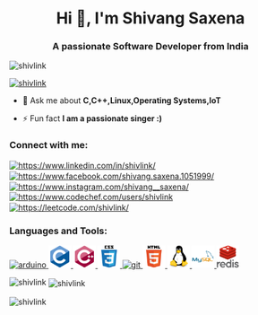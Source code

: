 <h1 align="center">Hi 👋, I'm Shivang Saxena</h1>
<h3 align="center">A passionate Software Developer from India</h3>

<p align="left"> <img src="https://komarev.com/ghpvc/?username=shivlink&label=Profile%20views&color=0e75b6&style=flat" alt="shivlink" /> </p>

<p align="left"> <a href="https://github.com/ryo-ma/github-profile-trophy"><img src="https://github-profile-trophy.vercel.app/?username=shivlink" alt="shivlink" /></a> </p>

- 💬 Ask me about **C,C++,Linux,Operating Systems,IoT**

- ⚡ Fun fact **I am a passionate singer :)**

<h3 align="left">Connect with me:</h3>
<p align="left">
<a href="https://www.linkedin.com/in/shivlink" target="blank"><img align="center" src="https://raw.githubusercontent.com/rahuldkjain/github-profile-readme-generator/master/src/images/icons/Social/linked-in-alt.svg" alt="https://www.linkedin.com/in/shivlink/" height="30" width="40" /></a>
<a href="https://fb.com/https://www.facebook.com/shivang.saxena.1051999/" target="blank"><img align="center" src="https://raw.githubusercontent.com/rahuldkjain/github-profile-readme-generator/master/src/images/icons/Social/facebook.svg" alt="https://www.facebook.com/shivang.saxena.1051999/" height="30" width="40" /></a>
<a href="https://instagram.com/https://www.instagram.com/shivang__saxena/" target="blank"><img align="center" src="https://raw.githubusercontent.com/rahuldkjain/github-profile-readme-generator/master/src/images/icons/Social/instagram.svg" alt="https://www.instagram.com/shivang__saxena/" height="30" width="40" /></a>
<a href="https://www.codechef.com/users/https://www.codechef.com/users/shivlink" target="blank"><img align="center" src="https://cdn.jsdelivr.net/npm/simple-icons@3.1.0/icons/codechef.svg" alt="https://www.codechef.com/users/shivlink" height="30" width="40" /></a>
<a href="https://www.leetcode.com/https://leetcode.com/shivlink/" target="blank"><img align="center" src="https://raw.githubusercontent.com/rahuldkjain/github-profile-readme-generator/master/src/images/icons/Social/leet-code.svg" alt="https://leetcode.com/shivlink/" height="30" width="40" /></a>
</p>

<h3 align="left">Languages and Tools:</h3>
<p align="left"> <a href="https://www.arduino.cc/" target="_blank"> <img src="https://cdn.worldvectorlogo.com/logos/arduino-1.svg" alt="arduino" width="40" height="40"/> </a> <a href="https://www.cprogramming.com/" target="_blank"> <img src="https://raw.githubusercontent.com/devicons/devicon/master/icons/c/c-original.svg" alt="c" width="40" height="40"/> </a> <a href="https://www.w3schools.com/cpp/" target="_blank"> <img src="https://raw.githubusercontent.com/devicons/devicon/master/icons/cplusplus/cplusplus-original.svg" alt="cplusplus" width="40" height="40"/> </a> <a href="https://www.w3schools.com/css/" target="_blank"> <img src="https://raw.githubusercontent.com/devicons/devicon/master/icons/css3/css3-original-wordmark.svg" alt="css3" width="40" height="40"/> </a> <a href="https://git-scm.com/" target="_blank"> <img src="https://www.vectorlogo.zone/logos/git-scm/git-scm-icon.svg" alt="git" width="40" height="40"/> </a> <a href="https://www.w3.org/html/" target="_blank"> <img src="https://raw.githubusercontent.com/devicons/devicon/master/icons/html5/html5-original-wordmark.svg" alt="html5" width="40" height="40"/> </a> <a href="https://www.linux.org/" target="_blank"> <img src="https://raw.githubusercontent.com/devicons/devicon/master/icons/linux/linux-original.svg" alt="linux" width="40" height="40"/> </a> <a href="https://www.mysql.com/" target="_blank"> <img src="https://raw.githubusercontent.com/devicons/devicon/master/icons/mysql/mysql-original-wordmark.svg" alt="mysql" width="40" height="40"/> </a> <a href="https://redis.io" target="_blank"> <img src="https://raw.githubusercontent.com/devicons/devicon/master/icons/redis/redis-original-wordmark.svg" alt="redis" width="40" height="40"/> </a> </p>

<p><img align="left" src="https://github-readme-stats.vercel.app/api/top-langs?username=shivlink&show_icons=true&locale=en&layout=compact" alt="shivlink" /></p>

<p>&nbsp;<img align="center" src="https://github-readme-stats.vercel.app/api?username=shivlink&show_icons=true&locale=en" alt="shivlink" /></p>

<p><img align="center" src="https://github-readme-streak-stats.herokuapp.com/?user=shivlink&" alt="shivlink" /></p>
